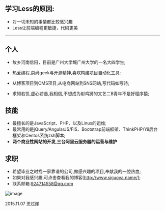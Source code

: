 ## 学习Less的原因:
- 对一切未知的事情都比较感兴趣
- Less让前端编程更敏捷，代码更美

---- 
## 个人
- 故乡河南信阳，目前是广州大学城广州大学的一名大四学生;

- 热爱编程,崇尚geek与开源精神,喜欢构建项目自动化工具;

- 从博客项目到CMS项目,从电商网站到SNS网站,写代码如写诗;

- 求知若饥,虚心若愚,我相信,不想成为射鸡狮的文艺二B青年不是好程序猿;
## 技能
- 最擅长的是JavaScript、PHP、以及Linux的运维;
- 最常用的是jQuery/AngularJS/FIS、Bootstrap前端框架、ThinkPHP/Yii后台框架和Centos系统zsh脚本;
- **两个商业性网站的开发,三台阿里云服务器的运营与维护**

## 求职
- 希望毕业之时找一家靠谱的公司,做感兴趣的项目,奉献我的一腔热血;
- 如果对我感兴趣,可点击查看我的博客[http://www.siguoya.name/];
- 联系邮箱:924714558@qq.com

![image](https://github.com/zy108830/learnLess/blob/master/src/siguoya.jpg)

2015.11.07 思过崖
